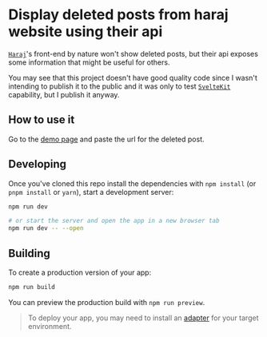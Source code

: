 # Display deleted posts from haraj website using their api

[`Haraj`](https://haraj.com.sa/)'s front-end by nature won't show deleted posts, but their api exposes some  information that might be useful for others.

You may see that this project doesn't have good quality code since I wasn't intending to publish it to the public and it was only to test [`SvelteKit`](https://kit.svelte.dev/) capability, but I publish it anyway.
## How to use it

Go to the [demo page](https://haraj-history.netlify.app/) and paste the url for the deleted post.


## Developing

Once you've cloned this repo install the dependencies with `npm install` (or `pnpm install` or `yarn`), start a development server:

```bash
npm run dev

# or start the server and open the app in a new browser tab
npm run dev -- --open
```

## Building

To create a production version of your app:

```bash
npm run build
```

You can preview the production build with `npm run preview`.

> To deploy your app, you may need to install an [adapter](https://kit.svelte.dev/docs/adapters) for your target environment.
